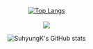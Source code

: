 <div align="center">

[![Top Langs](https://github-readme-stats.vercel.app/api/top-langs/?username=SuhyungK&layout=compact)](https://github.com/SuhyungK/github-readme-stats)
  <br><br>
<img src="https://img.shields.io/badge/Python-FFD43B?style=flat-square&logo=Python&logoColor=#306998"/>
</div>

</div>
<div align="center">

![SuhyungK's GitHub stats](https://github-readme-stats.vercel.app/api?username=SuhyungK&show_icons=true&theme=dracula)

</div>
